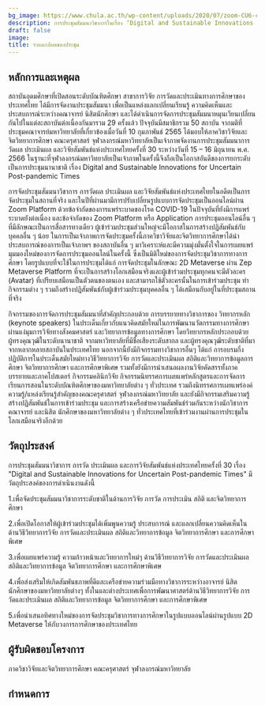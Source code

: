 ```yaml
---
bg_image: https://www.chula.ac.th/wp-content/uploads/2020/07/zoom-CU6-cover.jpg
description: การประชุมสัมมนาวิชาการในเรื่อง ‘Digital and Sustainable Innovations for Uncertain Post-pandemic Times’ วันที่ 15-16 มิถุนายน พ.ศ. 2566
draft: false
image: 
title: รายละเอียดของประชุม
---
```




## หลักการและเหตุผล

สถาบันอุดมศึกษาที่เปิดสอนระดับบัณฑิตศึกษา สาขาการวิจัย การวัดและประเมินทางการศึกษาของประเทศไทย ได้มีการจัดงานประชุมสัมมนา เพื่อเป็นแหล่งแลกเปลี่ยนเรียนรู้ ความคิดเห็นและประสบการณ์ระหว่างคณาจารย์ นิสิตนักศึกษา และได้ดำเนินการจัดการประชุมสัมมนาหมุนเวียนเปลี่ยนกันไปในแต่ละสถาบันต่อเนื่องกันมารวม 29 ครั้งแล้ว ปัจจุบันมีสมาชิกรวม 50 สถาบัน  จากมติที่ประชุมคณาจารย์มหาวิทยาลัยที่เกี่ยวข้องเมื่อวันที่ 10 กุมภาพันธ์ 2565 ได้มอบให้ภาควิชาวิจัยและจิตวิทยาการศึกษา คณะครุศาสตร์ จุฬาลงกรณ์มหาวิทยาลัยเป็นเจ้าภาพจัดงานการประชุมสัมมนาการวัดผล ประเมินผล และวิจัยสัมพันธ์แห่งประเทศไทยครั้งที่ 30 ระหว่างวันที่ 15 – 16 มิถุนายน พ.ศ. 2566  ในฐานะที่จุฬาลงกรณ์มหาวิทยาลัยเป็นเจ้าภาพในครั้งนี้จึงถือเป็นโอกาสอันดีของการยกระดับเป็นการประชุมนานาชาติ เรื่อง Digital and Sustainable Innovations for Uncertain Post-pandemic Times


การจัดประชุมสัมมนาวิชาการ การวัดผล ประเมินผล และวิจัยสัมพันธ์แห่งประเทศไทยในอดีตเป็นการจัดประชุมในสถานที่จริง และในปีที่ผ่านมามีการปรับเปลี่ยนรูปแบบการจัดประชุมเป็นออนไลน์ผ่าน Zoom Platform ด้วยข้อจำกัดของการแพร่ระบาดของโรค COVID-19 ในปัจจุบันที่ยังมีการแพร่ระบาดยังต่อเนื่อง และข้อจำกัดของ Zoom Platform หรือ Application การประชุมออนไลน์อื่น ๆ ที่มีลักษณะเป็นการสื่อสารทางเดียว ผู้เข้าร่วมประชุมส่วนใหญ่จะมีโอกาสในการสร้างปฏิสัมพันธ์กับบุคคลอื่น ๆ น้อย ในการเป็นเจ้าภาพการจัดประชุมครั้งนี้ภาควิชาวิจัยและจิตวิทยาการศึกษาได้นำประสบการณ์ของการเป็นเจ้าภาพฯ ของสถาบันอื่น ๆ มาวิเคราะห์และมีความมุ่งมั่นตั้งใจในการเผยแพร่มุมมองใหม่ของการจัดการประชุมออนไลน์ในครั้งนี้ ซึ่งเป็นมิติใหม่ของการจัดประชุมวิชาการทางการศึกษา โดยรูปแบบที่จะใช้ในการประชุมได้แก่ การจัดประชุมในลักษณะ 2D Metaverse ผ่าน Zep Metaverse Platform ที่จะเป็นการสร้างโลกเสมือนจริงและผู้เข้าร่วมประชุมทุกคนจะมีตัวละคร (Avatar) ที่เปรียบเสมือนเป็นตัวตนของตนเอง และสามารถใช้ตัวละครนั้นในการเข้าร่วมประชุม ทำกิจกรรมต่าง ๆ รวมถึงสร้างปฏิสัมพันธ์กับผู้เข้าร่วมประชุมบุคคลอื่น ๆ ได้เสมือนกับอยู่ในที่ประชุมสถานที่จริง
	
กิจกรรมของการจัดการประชุมสัมมนาที่สำคัญประกอบด้วย การบรรยายทางวิชาการของ วิทยากรหลัก (keynote speakers) ในประเด็นเกี่ยวกับแนวคิดสมัยใหม่ในการพัฒนานวัตกรรมทางการศึกษา ผ่านแง่มุมการวิจัยทางสังคมศาสตร์ และวิทยาการข้อมูลทางการศึกษา โดยวิทยากรหลักประกอบด้วยผู้ทรงคุณวุฒิในระดับนานาชาติ จากมหาวิทยาลัยที่มีชื่อเสียงระดับสากล และผู้ทรงคุณวุฒิระดับชาติที่มาจากหลากหลายสถาบันในประเทศไทย นอกจากนี้ยังมีกิจกรรมทางวิชาการอื่นๆ ได้แก่ การอบรมกึ่งปฏิบัติการในประเด็นสมัยใหม่ทางวิธีวิทยาการวิจัย การวัดและประเมินผล สถิติและวิทยาการข้อมูลการศึกษา จิตวิทยาการศึกษา และการศึกษาพิเศษ รวมทั้งยังมีการนำเสนอผลงานวิจัยคัดสรรทั้งภาคบรรยายและภาคโปสเตอร์ กิจกรรมคลินิกวิจัย กิจกรรมนิทรรศการเผยแพร่หลักสูตรและการจัดการเรียนการสอนในระดับบัณฑิตศึกษาของมหาวิทยาลัยต่าง ๆ ทั่วประเทศ รวมถึงนิทรรศการเผยแพร่องค์ความรู้/แหล่งเรียนรู้สำคัญของคณะครุศาสตร์ จุฬาลงกรณ์มหาวิทยาลัย และยังมีกิจกรรมเสริมความรู้ สร้างปฏิสัมพันธ์ในการเข้าร่วมประชุม และการสร้างเครือข่ายความสัมพันธ์ร่วมกันระหว่างนักวิชาการ คณาจารย์ และนิสิต นักศึกษาของมหาวิทยาลัยต่าง ๆ ทั่วประเทศไทยที่เข้าร่วมงานผ่านการประชุมในโลกเสมือนจริงอีกด้วย


## วัตถุประสงค์

การประชุมสัมมนาวิชาการ การวัด ประเมินผล และการวิจัยสัมพันธ์แห่งประเทศไทยครั้งที่ 30 เรื่อง "Digital and Sustainable Innovations for Uncertain Post-pandemic Times"  มีวัตถุประสงค์ของการดำเนินงานดังนี้

1.เพื่อจัดประชุมสัมมนาวิชาการระดับชาติในด้านการวิจัย การวัด การประเมิน สถิติ และจิตวิทยาการศึกษา

2.เพื่อเปิดโอกาสให้ผู้เข้าร่วมประชุมได้เพิ่มพูนความรู้ ประสบการณ์ และแลกเปลี่ยนความคิดเห็นในด้านวิธีวิทยาการวิจัย การวัดและประเมินผล สถิติและวิทยาการข้อมูล จิตวิทยาการศึกษา และการศึกษาพิเศษ


3.เพื่อเผยแพร่ความรู้ ความก้าวหน้าและวิทยาการใหม่ๆ ด้านวิธีวิทยาการวิจัย การวัดและประเมินผล สถิติและวิทยาการข้อมูล จิตวิทยาการศึกษา และการศึกษาพิเศษ


4.เพื่อส่งเสริมให้เกิดสัมพันธภาพที่ดีและเครือข่ายความร่วมมือทางวิชาการระหว่างอาจารย์ นิสิตนักศึกษาของมหาวิทยาลัยต่างๆ ทั้งในและต่างประเทศเพื่อการพัฒนาศาสตร์ด้านวิธีวิทยาการวิจัย การวัดและประเมินผล สถิติและวิทยาการข้อมูล จิตวิทยาการศึกษา และการศึกษาพิเศษ

5.เพื่อนำเสนอทิศทางใหม่ของการจัดประชุมวิชาการทางการศึกษาในรูปแบบออนไลน์ผ่านรูปแบบ 2D Metaverse ให้กับวงการการศึกษาของประเทศไทย


## ผู้รับผิดชอบโครงการ

ภาควิชาวิจัยและจิตวิทยาการศึกษา คณะครุศาสตร์ จุฬาลงกรณ์มหาวิทยาลัย


## กำหนดการ




